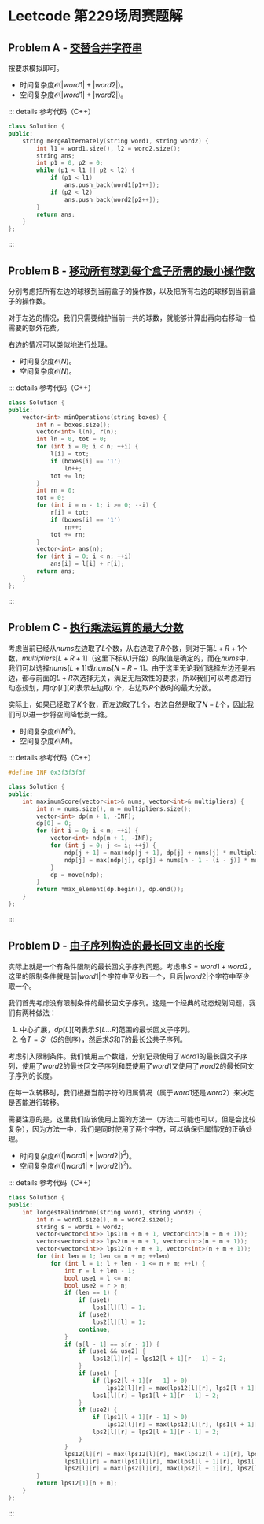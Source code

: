 # Leetcode 第229场周赛题解

## Problem A - [交替合并字符串](https://leetcode.cn/problems/merge-strings-alternately/)

按要求模拟即可。

- 时间复杂度$\mathcal{O}(|word1|+|word2|)$。
- 空间复杂度$\mathcal{O}(|word1|+|word2|)$。

::: details 参考代码（C++）

```cpp
class Solution {
public:
    string mergeAlternately(string word1, string word2) {
        int l1 = word1.size(), l2 = word2.size();
        string ans;
        int p1 = 0, p2 = 0;
        while (p1 < l1 || p2 < l2) {
            if (p1 < l1)
                ans.push_back(word1[p1++]);
            if (p2 < l2)
                ans.push_back(word2[p2++]);
        }
        return ans;
    }
};
```

:::

## Problem B - [移动所有球到每个盒子所需的最小操作数](https://leetcode.cn/problems/minimum-number-of-operations-to-move-all-balls-to-each-box/)

分别考虑把所有左边的球移到当前盒子的操作数，以及把所有右边的球移到当前盒子的操作数。

对于左边的情况，我们只需要维护当前一共的球数，就能够计算出再向右移动一位需要的额外花费。

右边的情况可以类似地进行处理。

- 时间复杂度$\mathcal{O}(N)$。
- 空间复杂度$\mathcal{O}(N)$。

::: details 参考代码（C++）

```cpp
class Solution {
public:
    vector<int> minOperations(string boxes) {
        int n = boxes.size();
        vector<int> l(n), r(n);
        int ln = 0, tot = 0;
        for (int i = 0; i < n; ++i) {
            l[i] = tot;
            if (boxes[i] == '1')
                ln++;
            tot += ln;
        }
        int rn = 0;
        tot = 0;
        for (int i = n - 1; i >= 0; --i) {
            r[i] = tot;
            if (boxes[i] == '1')
                rn++;
            tot += rn;
        }
        vector<int> ans(n);
        for (int i = 0; i < n; ++i)
            ans[i] = l[i] + r[i];
        return ans;
    }
};
```

:::

## Problem C - [执行乘法运算的最大分数](https://leetcode.cn/problems/maximum-score-from-performing-multiplication-operations/)

考虑当前已经从$nums$左边取了$L$个数，从右边取了$R$个数，则对于第$L+R+1$个数，$multipliers[L+R+1]$（这里下标从$1$开始）的取值是确定的，而在$nums$中，我们可以选择$nums[L+1]$或$nums[N-R-1]$。由于这里无论我们选择左边还是右边，都与前面的$L+R$次选择无关，满足无后效性的要求，所以我们可以考虑进行动态规划，用$dp[L][R]$表示左边取$L$个，右边取$R$个数时的最大分数。

实际上，如果已经取了$K$个数，而左边取了$L$个，右边自然是取了$N-L$个，因此我们可以进一步将空间降低到一维。

- 时间复杂度$\mathcal{O}(M^2)$。
- 空间复杂度$\mathcal{O}(M)$。

::: details 参考代码（C++）

```cpp
#define INF 0x3f3f3f3f

class Solution {
public:
    int maximumScore(vector<int>& nums, vector<int>& multipliers) {
        int n = nums.size(), m = multipliers.size();
        vector<int> dp(m + 1, -INF);
        dp[0] = 0;
        for (int i = 0; i < m; ++i) {
            vector<int> ndp(m + 1, -INF);
            for (int j = 0; j <= i; ++j) {
                ndp[j + 1] = max(ndp[j + 1], dp[j] + nums[j] * multipliers[i]);
                ndp[j] = max(ndp[j], dp[j] + nums[n - 1 - (i - j)] * multipliers[i]);
            }
            dp = move(ndp);
        }
        return *max_element(dp.begin(), dp.end());
    }
};
```

:::

## Problem D - [由子序列构造的最长回文串的长度](https://leetcode.cn/problems/maximize-palindrome-length-from-subsequences/)

实际上就是一个有条件限制的最长回文子序列问题。考虑串$S=word1+word2$，这里的限制条件就是前$|word1|$个字符中至少取一个，且后$|word2|$个字符中至少取一个。

我们首先考虑没有限制条件的最长回文子序列。这是一个经典的动态规划问题，我们有两种做法：

1. 中心扩展，$dp[L][R]$表示$S[L\dots R]$范围的最长回文子序列。
2. 令$T=S'$（$S$的倒序），然后求$S$和$T$的最长公共子序列。

考虑引入限制条件。我们使用三个数组，分别记录使用了$word1$的最长回文子序列，使用了$word2$的最长回文子序列和既使用了$word1$又使用了$word2$的最长回文子序列的长度。

在每一次转移时，我们根据当前字符的归属情况（属于$word1$还是$word2$）来决定是否能进行转移。

需要注意的是，这里我们应该使用上面的方法一（方法二可能也可以，但是会比较复杂），因为方法一中，我们是同时使用了两个字符，可以确保归属情况的正确处理。

- 时间复杂度$\mathcal{O}((|word1|+|word2|)^2)$。
- 空间复杂度$\mathcal{O}((|word1|+|word2|)^2)$。

::: details 参考代码（C++）

```cpp
class Solution {
public:
    int longestPalindrome(string word1, string word2) {
        int n = word1.size(), m = word2.size();
        string s = word1 + word2;
        vector<vector<int>> lps1(n + m + 1, vector<int>(n + m + 1));
        vector<vector<int>> lps2(n + m + 1, vector<int>(n + m + 1));
        vector<vector<int>> lps12(n + m + 1, vector<int>(n + m + 1));
        for (int len = 1; len <= n + m; ++len)
            for (int l = 1; l + len - 1 <= n + m; ++l) {
                int r = l + len - 1;
                bool use1 = l <= n;
                bool use2 = r > n;
                if (len == 1) {
                    if (use1)
                        lps1[l][l] = 1;
                    if (use2)
                        lps2[l][l] = 1;
                    continue;
                }
                if (s[l - 1] == s[r - 1]) {
                    if (use1 && use2) {
                        lps12[l][r] = lps12[l + 1][r - 1] + 2;
                    }
                    if (use1) {
                        if (lps2[l + 1][r - 1] > 0)
                            lps12[l][r] = max(lps12[l][r], lps2[l + 1][r - 1] + 2);
                        lps1[l][r] = lps1[l + 1][r - 1] + 2;
                    }
                    if (use2) {
                        if (lps1[l + 1][r - 1] > 0)
                            lps12[l][r] = max(lps12[l][r], lps1[l + 1][r - 1] + 2);
                        lps2[l][r] = lps2[l + 1][r - 1] + 2;
                    }
                }
                lps12[l][r] = max(lps12[l][r], max(lps12[l + 1][r], lps12[l][r - 1]));
                lps1[l][r] = max(lps1[l][r], max(lps1[l + 1][r], lps1[l][r - 1]));
                lps2[l][r] = max(lps2[l][r], max(lps2[l + 1][r], lps2[l][r - 1]));
        }
        return lps12[1][n + m];
    }
};
```

:::

<Utterances />
